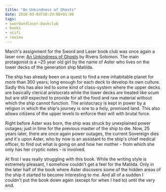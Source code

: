 ```yaml
---
title: "An Unkindness of Ghosts"
date: 2018-03-03T10:29:08+01:00
tags:
- swordandlaser-bookclub
- books
- scifi
- review
---
```


March's assignment for the Sword and Laser book club was once again a laser
one: [An Unkindness of
Ghosts](https://www.goodreads.com/book/show/34381254-an-unkindness-of-ghosts)
by Rivers Solomon. The main protagonist is a ~25 year old girl by the name of
Aster who lives on the lower decks of the generation ship Matilda.

The ship has already been on a quest to find a new inhabitable planet for more
than 300 years; long enough for each deck to develop its own culture. Sadly
this has also led to some kind of class-system where the upper decks are
basically clerical aristocrats while the lower decks are treated like scum but
are still expected to provide for all the food and raw material without which
the ship cannot function. The aristocracy is kept in power by a religion in
which the ship's journey is one to a holy, promised land. This also allows
citizens of the upper levels to enforce their will with brutal force.

Right before Aster was born, the ship was struck by unexplained power outages;
just in time for the previous master of the ship to die. Now, 25 years later,
there are once again power outages, the current Sovereign dies and it's upon
Aster, who by now is an assistant to the ship's chief medical officer, to find
out what is going on and how her mother - from which she only has her cryptic
notes - is involved.

At first I was really struggling with this book. While the writing style is
extremely pleasant, I somehow couldn't get a feel for the Matilda. Only in the
later half of the book where Aster discovers some of the hidden areas of the
ship it started to become interesting to me. And all of a sudden I couldn't put
the book down again (except for when I had to) until the very end. 
